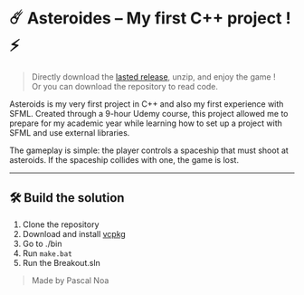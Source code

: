 # ☄️ Asteroides – My first C++ project ! ⚡

> Directly download the [lasted release](https://github.com/PASCAL-Noa/Asteroides/releases/), unzip, and enjoy the game ! \
> Or you can download the repository to read code.

Asteroids is my very first project in C++ and also my first experience with SFML. Created through a 9-hour Udemy course, this project allowed me to prepare for my academic year while learning how to set up a project with SFML and use external libraries.

The gameplay is simple: the player controls a spaceship that must shoot at asteroids. If the spaceship collides with one, the game is lost.

---

## 🛠️ Build the solution
1. Clone the repository
2. Download and install [vcpkg](https://github.com/Microsoft/vcpkg.git)
4. Go to ./bin
5. Run `make.bat`
6. Run the Breakout.sln

> Made by Pascal Noa

